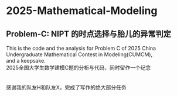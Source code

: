 # 2025-Mathematical-Modeling 
## Problem-C: NIPT 的时点选择与胎儿的异常判定
This is the code and the analysis for Problem C of 2025 China Undergraduate Mathematical Contest in Modeling(CUMCM), \
and a keepsake.  
2025全国大学生数学建模C题的分析与代码，同时留作一个纪念   
<br><br>
感谢我的队友H和队友X，完成了写作的绝大部分任务 
